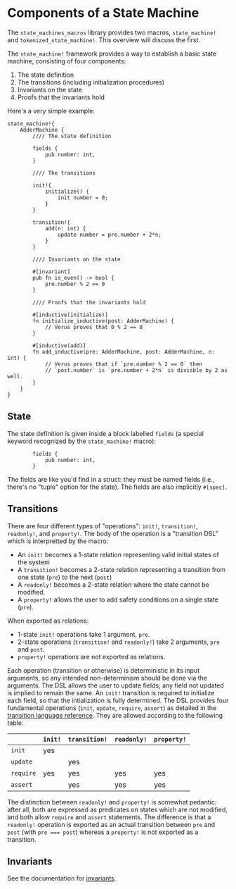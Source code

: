 # Components of a State Machine

The `state_machines_macros` library provides two macros, `state_machine!` and `tokenized_state_machine!`. This overview will discuss the first.

The `state_machine!` framework provides a way to establish a basic state machine, consisting of four components:

 1. The state definition
 2. The transitions (including initialization procedures)
 3. Invariants on the state
 4. Proofs that the invariants hold

Here's a very simple example:

```rust,ignore
state_machine!{
    AdderMachine {
        //// The state definition
        
        fields {
            pub number: int,
        }
        
        //// The transitions

        init!{
            initialize() {
                init number = 0;
            }
        }   

        transition!{
            add(n: int) {
                update number = pre.number + 2*n;
            }
        }
        
        //// Invariants on the state

        #[invariant]
        pub fn is_even() -> bool {
            pre.number % 2 == 0
        }
        
        //// Proofs that the invariants hold

        #[inductive(initialize)]
        fn initialize_inductive(post: AdderMachine) {
            // Verus proves that 0 % 2 == 0
        }

        #[inductive(add)]
        fn add_inductive(pre: AdderMachine, post: AdderMachine, n: int) {
            // Verus proves that if `pre.number % 2 == 0` then
            // `post.number` is `pre.number + 2*n` is divisble by 2 as well.
        }
    }
}
```

## State

The state definition is given inside a block labelled `fields` (a special keyword recognized by the `state_machine!` macro):

```rust,ignore
        fields {
            pub number: int,
        }
```

The fields are like you'd find in a struct: they must be named fields (i.e., there's no "tuple" option for the state). The fields are also implicitly `#[spec]`.

## Transitions

There are four different types of "operations": `init!`, `transition!`, `readonly!`, and `property!`. The body of the operation is a "transition DSL" which is interpretted by the macro:

 * An `init!` becomes a 1-state relation representing valid initial states of the system
 * A `transition!` becomes a 2-state relation representing a transition from one state (`pre`) to the next (`post`)
 * A `readonly!` becomes a 2-state relation where the state cannot be modified.
 * A `property!` allows the user to add safety conditions on a single state (`pre`).

When exported as relations:

 * 1-state `init!` operations take 1 argument, `pre`.
 * 2-state operations (`transition!` and `readonly!`) take 2 arguments, `pre` and `post`.
 * `property!` operations are not exported as relations.

Each operation (transition or otherwise) is deterministic in its input arguments, so any intended non-determinism should be done via the arguments.
The DSL allows the user to update fields; any field not updated is implied to remain the same.
An `init!` transition is required to initialize each field, so that the intialization is fully determined.
The DSL provides four fundamental operations (`init`, `update`, `require`, `assert`)
as detailed in the [transition language reference](./transition-language.md).
They are allowed according to the following table:

|           | `init!` | `transition!` | `readonly!` | `property!` |
|-----------|---------|---------------|-------------|-------------|
| `init`    | yes     |               |             |             |
| `update`  |         | yes           |             |             |
| `require` | yes     | yes           | yes         | yes         |
| `assert`  |         | yes           | yes         | yes         |

The distinction between `readonly!` and `property!` is somewhat pedantic: after all,
both are expressed as predicates on states which are not modified, and both
allow `require` and `assert` statements.
The difference is that
a `readonly!` operation is exported as an actual transition between `pre` and `post`
(with `pre === post`) whereas a `property!` is not exported as a transition.

## Invariants

See the documentation for [invariants](./invariants.md).
